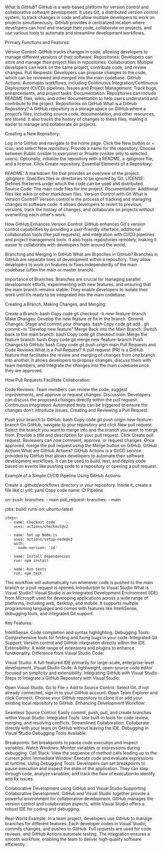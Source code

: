 What is GitHub?
GitHub is a web-based platform for version control and collaborative software development. It uses Git, a distributed version control system, to track changes in code and allow multiple developers to work on projects simultaneously. GitHub provides a centralized location where developers can host and manage their code, collaborate on projects, and use various tools to automate and streamline development workflows.

Primary Functions and Features:

Version Control: GitHub tracks changes in code, allowing developers to manage different versions of their software.
Repositories: Developers can store and manage their project files in repositories.
Collaboration: Multiple developers can work on the same project, contribute code, and review changes.
Pull Requests: Developers can propose changes to the code, which can be reviewed and merged into the main codebase.
GitHub Actions: Automates workflows, including Continuous Integration/Continuous Deployment (CI/CD) pipelines.
Issues and Project Management: Track bugs, enhancements, and project tasks.
Documentation: Repositories can include README files, wikis, and other documentation to help users understand and contribute to the project.
Repositories on GitHub
What is a GitHub Repository?
A GitHub repository is a storage space on GitHub where a project’s files, including source code, documentation, and other resources, are stored. It also tracks the history of changes to these files, making it easier to manage and collaborate on projects.

Creating a New Repository:

Log in to GitHub and navigate to the home page.
Click the New button or + icon, and select New repository.
Provide a name for the repository.
Choose between Public (visible to everyone) or Private (visible only to selected users).
Optionally, initialize the repository with a README, a .gitignore file, and a license.
Click Create repository.
Essential Elements of a Repository:

README: A markdown file that provides an overview of the project.
.gitignore: Specifies files or directories to be ignored by Git.
LICENSE: Defines the terms under which the code can be used and distributed.
Source Code: The main code files for the project.
Documentation: Additional files like wikis or other markdown files.
Version Control with Git
What is Version Control?
Version control is the process of tracking and managing changes to software code. It allows developers to revert to previous versions, track the history of changes, and collaborate on projects without overwriting each other's work.

How GitHub Enhances Version Control:
GitHub enhances Git's version control capabilities by providing a user-friendly interface, additional collaboration tools (like pull requests), and integration with CI/CD pipelines and project management tools. It also hosts repositories remotely, making it easier to collaborate with developers from around the world.

Branching and Merging in GitHub
What are Branches in GitHub?
Branches in GitHub are separate lines of development within a repository. They allow developers to work on features or fixes independently of the main codebase (often the main or master branch).

Importance of Branches:
Branches are crucial for managing parallel development efforts, experimenting with new features, and ensuring that the main branch remains stable. They enable developers to isolate their work until it’s ready to be integrated into the main codebase.

Creating a Branch, Making Changes, and Merging:

Create a Branch:
bash
Copy code
git checkout -b new-feature-branch
Make Changes: Develop the new feature or fix in the branch.
Commit Changes: Stage and commit your changes.
bash
Copy code
git add .
git commit -m "Develop new feature"
Merge Back into the Main Branch:
Switch back to the main branch:
bash
Copy code
git checkout main
Merge the feature branch:
bash
Copy code
git merge new-feature-branch
Push Changes to GitHub:
bash
Copy code
git push origin main
Pull Requests and Code Reviews
What is a Pull Request?
A pull request (PR) is a GitHub feature that facilitates the review and merging of changes from one branch into another. It allows developers to propose changes, discuss them with team members, and integrate the changes into the main codebase once they are approved.

How Pull Requests Facilitate Collaboration:

Code Reviews: Team members can review the code, suggest improvements, and approve or request changes.
Discussion: Developers can discuss the proposed changes directly within the pull request.
Continuous Integration: Automated tests can be triggered to ensure the changes don’t introduce issues.
Creating and Reviewing a Pull Request:

Push your branch to GitHub.
bash
Copy code
git push origin new-feature-branch
On GitHub, navigate to your repository and click New pull request.
Select the branch you want to merge into and the branch you want to merge from.
Provide a title and description for your pull request.
Click Create pull request.
Reviewers can now comment, approve, or request changes.
Once approved, merge the pull request using the Merge button on GitHub.
GitHub Actions
What are GitHub Actions?
GitHub Actions is a CI/CD service provided by GitHub that allows developers to automate their software development workflows. It can be used to build, test, and deploy code based on events like pushing code to a repository or opening a pull request.

Example of a Simple CI/CD Pipeline Using GitHub Actions:

Create a .github/workflows directory in your repository.
Inside it, create a file like ci.yml:
yaml
Copy code
name: CI Pipeline

on:
  push:
    branches:
      - main
  pull_request:
    branches:
      - main

jobs:
  build:
    runs-on: ubuntu-latest

    steps:
      - name: Checkout code
        uses: actions/checkout@v2

      - name: Set up Node.js
        uses: actions/setup-node@v2
        with:
          node-version: '14'

      - name: Install dependencies
        run: npm install

      - name: Run tests
        run: npm test
This workflow will automatically run whenever code is pushed to the main branch or a pull request is opened.
Introduction to Visual Studio
What is Visual Studio?
Visual Studio is an Integrated Development Environment (IDE) from Microsoft used for developing applications across a wide range of platforms, including web, desktop, and mobile. It supports multiple programming languages and comes with features like IntelliSense, debugging tools, and integrated Git support.

Key Features:

IntelliSense: Code completion and syntax highlighting.
Debugging Tools: Comprehensive tools for finding and fixing bugs in your code.
Integrated Git Support: Version control and GitHub integration directly within the IDE.
Extensibility: A wide range of extensions and plugins to enhance functionality.
Difference from Visual Studio Code:

Visual Studio: A full-featured IDE primarily for large-scale, enterprise-level development.
Visual Studio Code: A lightweight, open-source code editor focused on simplicity and extensibility.
Integrating GitHub with Visual Studio
Steps to Integrate a GitHub Repository with Visual Studio:

Open Visual Studio.
Go to File > Add to Source Control.
Select Git.
If not already connected, sign in to your GitHub account.
Open Team Explorer and click Connect.
Choose your GitHub repository to clone it or add your existing local repository to GitHub.
Enhancing Development Workflow:

Seamless Source Control: Easily commit, push, pull, and create branches within Visual Studio.
Integrated Tools: Use built-in tools for code review, merging, and resolving conflicts.
Streamlined Collaboration: Collaborate directly with your team on GitHub without leaving the IDE.
Debugging in Visual Studio
Debugging Tools Available:

Breakpoints: Set breakpoints to pause code execution and inspect variables.
Watch Windows: Monitor variables or expressions during debugging.
Call Stack: View the sequence of method calls leading up to the current point.
Immediate Window: Execute code and evaluate expressions at runtime.
Using Debugging Tools:
Developers can set breakpoints to pause execution and inspect the state of the application. They can step through code, analyze variables, and track the flow of execution to identify and fix issues.

Collaborative Development using GitHub and Visual Studio
Supporting Collaborative Development:
GitHub and Visual Studio together provide a powerful environment for collaborative development. GitHub manages the version control and collaboration aspects, while Visual Studio offers a robust IDE for coding and debugging.

Real-World Example:
In a team project, developers use GitHub to manage branches for different features. Each developer codes in Visual Studio, commits changes, and pushes to GitHub. Pull requests are used for code reviews, and GitHub Actions automate testing. The integration ensures a smooth workflow, enabling the team to deliver high-quality software efficiently.







